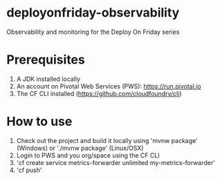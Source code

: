 # deployonfriday-observability
Observability and monitoring for the Deploy On Friday series

# Prerequisites
1. A JDK installed locally
2. An account on Pivotal Web Services (PWS): https://run.pivotal.io
3. The CF CLI installed (https://github.com/cloudfoundry/cli)

# How to use
1. Check out the project and build it locally using 'mvnw package' (Windows) or './mvnw package' (Linux/OSX)
2. Login to PWS and you org/space using the CF CLI
3. 'cf create service metrics-forwarder unlimited my-metrics-forwarder'
4. 'cf push'
